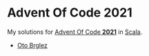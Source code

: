 # Advent Of Code 2021

My solutions for [Advent Of Code **2021**][aoc] in [Scala](https://www.scala-lang.org/).

- [Oto Brglez](https://github.com/otobrglez)

[aoc]: https://adventofcode.com/
